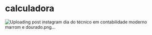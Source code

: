 # calculadora
![Uploading post instagram dia do técnico em contabilidade moderno marrom e dourado.png…]()
